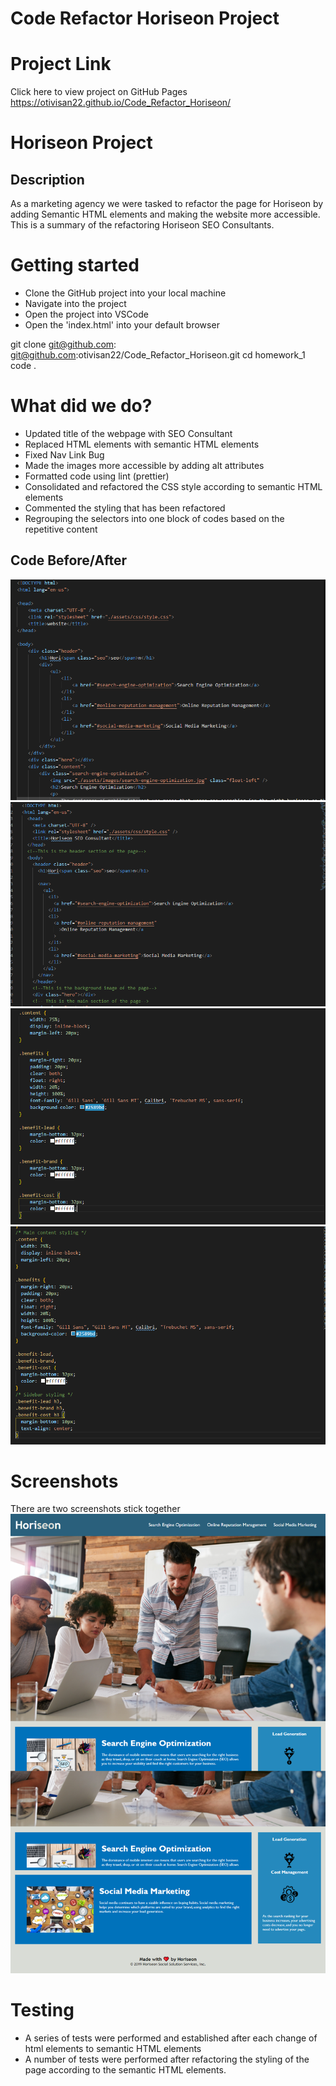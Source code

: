 # Code Refactor Horiseon Project

# Project Link

Click here to view project on GitHub Pages
https://otivisan22.github.io/Code_Refactor_Horiseon/

# Horiseon Project

## Description

As a marketing agency we were tasked to refactor the page for Horiseon by adding Semantic HTML elements and making the website more accessible.
This is a summary of the refactoring Horiseon SEO Consultants.

# Getting started

- Clone the GitHub project into your local machine
- Navigate into the project
- Open the project into VSCode
- Open the 'index.html' into your default browser

git clone git@github.com: git@github.com:otivisan22/Code_Refactor_Horiseon.git
cd homework_1
code .

# What did we do?

- Updated title of the webpage with SEO Consultant
- Replaced HTML elements with semantic HTML elements
- Fixed Nav Link Bug
- Made the images more accessible by adding alt attributes
- Formatted code using lint (prettier)
- Consolidated and refactored the CSS style according to semantic HTML elements
- Commented the styling that has been refactored
- Regrouping the selectors into one block of codes based on the repetitive content

## Code Before/After

![screenshot1](./assets/images/before_refactor1.png)
![screenshot1](./assets/images/after_refactor1.png)
![screenshot1](./assets/images/before_refactor2.png)
![screenshot1](./assets/images/after_refactor2.png)

# Screenshots

There are two screenshots stick together
![screenshot1](./assets/images/finished_screenshot.png)

# Testing

- A series of tests were performed and established after each change of html elements to semantic HTML elements
- A number of tests were performed after refactoring the styling of the page according to the semantic HTML elements.
